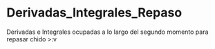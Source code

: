 # Derivadas_Integrales_Repaso
Derivadas e Integrales ocupadas a lo largo del segundo momento para repasar chido >:v
